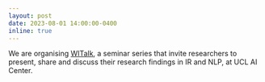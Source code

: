 ```yaml
---
layout: post
date: 2023-08-01 14:00:00-0400
inline: true
---
```


We are organising <a href="https://www.meetup.com/ucl-wi-meetup-group/">WITalk</a>, a seminar series that invite researchers to present, share and discuss their research findings in IR and NLP, at UCL AI Center.
